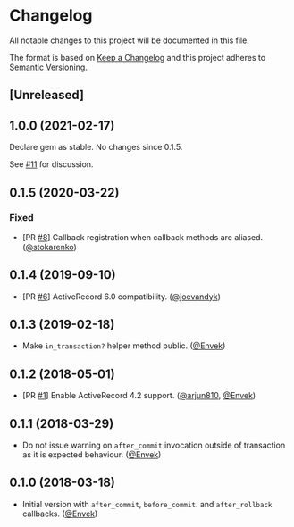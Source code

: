 # Changelog
All notable changes to this project will be documented in this file.

The format is based on [Keep a Changelog](http://keepachangelog.com/en/1.0.0/)
and this project adheres to [Semantic Versioning](http://semver.org/spec/v2.0.0.html).

## [Unreleased]

## 1.0.0 (2021-02-17)

Declare gem as stable. No changes since 0.1.5.

See [#11](https://github.com/Envek/after_commit_everywhere/issues/11) for discussion.

## 0.1.5 (2020-03-22)

### Fixed

- [PR [#8](https://github.com/Envek/after_commit_everywhere/pull/8)] Callback registration when callback methods are aliased. ([@stokarenko])

## 0.1.4 (2019-09-10)

- [PR [#6](https://github.com/Envek/after_commit_everywhere/pull/6)] ActiveRecord 6.0 compatibility. ([@joevandyk])

## 0.1.3 (2019-02-18)

- Make `in_transaction?` helper method public. ([@Envek])

## 0.1.2 (2018-05-01)

- [PR [#1](https://github.com/Envek/after_commit_everywhere/pull/1)] Enable ActiveRecord 4.2 support. ([@arjun810], [@Envek])

## 0.1.1 (2018-03-29)

- Do not issue warning on `after_commit` invocation outside of transaction as it is expected behaviour. ([@Envek])

## 0.1.0 (2018-03-18)

- Initial version with `after_commit`, `before_commit`. and `after_rollback` callbacks. ([@Envek])

[@Envek]: https://github.com/Envek "Andrey Novikov"
[@arjun810]: https://github.com/arjun810 "Arjun Singh" 
[@joevandyk]: https://github.com/joevandyk "Joe Van Dyk"
[@stokarenko]: https://github.com/stokarenko "Sergey Tokarenko"
